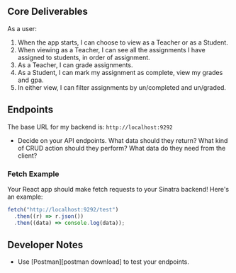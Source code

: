## Core Deliverables

As a user:
1. When the app starts, I can choose to view as a Teacher or as a Student.
2. When viewing as a Teacher, I can see all the assignments I have assigned to students, in order of assignment.
3. As a Teacher, I can grade assignments.
4. As a Student, I can mark my assignment as complete, view my grades and gpa.
5. In either view, I can filter assignments by un/completed and un/graded.

## Endpoints

The base URL for my backend is: `http://localhost:9292`

- Decide on your API endpoints. What data should they return? What kind of CRUD action should they perform? What data do they need from the client?

### Fetch Example

Your React app should make fetch requests to your Sinatra backend! Here's an
example:

```js
fetch("http://localhost:9292/test")
  .then((r) => r.json())
  .then((data) => console.log(data));
```

## Developer Notes

- Use [Postman][postman download] to test your endpoints.
